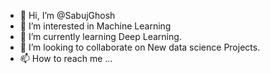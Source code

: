 - 👋 Hi, I’m @SabujGhosh
- 👀 I’m interested in Machine Learning
- 🌱 I’m currently learning Deep Learning.
- 💞️ I’m looking to collaborate on New data science Projects.
- 📫 How to reach me ...

<!---
SabujGhosh/SabujGhosh is a ✨ special ✨ repository because its `README.md` (this file) appears on your GitHub profile.
You can click the Preview link to take a look at your changes.
--->
